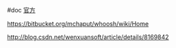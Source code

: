 
#doc
[官方](http://whoosh.readthedocs.io/en/latest/quickstart.html)







https://bitbucket.org/mchaput/whoosh/wiki/Home



http://blog.csdn.net/wenxuansoft/article/details/8169842









